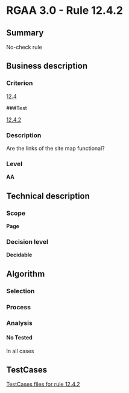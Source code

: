 # RGAA 3.0 -  Rule 12.4.2

## Summary

No-check rule

## Business description

### Criterion

[12.4](http://asqatasun.github.io/RGAA--3.0--EN/RGAA3.0_Criteria_English_version_v1.html#crit-12-4)

###Test

[12.4.2](http://asqatasun.github.io/RGAA--3.0--EN/RGAA3.0_Criteria_English_version_v1.html#test-12-4-2)

### Description
Are the links of the
    site map functional? 


### Level

**AA**

## Technical description

### Scope

**Page**

### Decision level

**Decidable**

## Algorithm


### Selection

### Process

### Analysis

#### No Tested 

In all cases



##  TestCases 

[TestCases files for rule 12.4.2](https://github.com/Asqatasun/Asqatasun/tree/master/rules/rules-rgaa3.0/src/test/resources/testcases/rgaa30/Rgaa30Rule120402/) 


